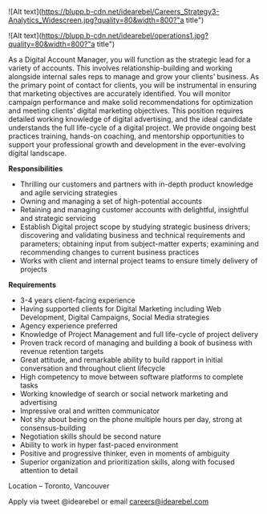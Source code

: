 ![Alt text](https://blupp.b-cdn.net/idearebel/Careers_Strategy3-Analytics_Widescreen.jpg?quality=80&width=800?"a title")

![Alt text](https://blupp.b-cdn.net/idearebel/operations1.jpg?quality=80&width=800?"a title")

As a Digital Account Manager, you will function as the strategic lead for a variety of accounts. This involves relationship-building and working alongside internal sales reps to manage and grow your clients’ business. As the primary point of contact for clients, you will be instrumental in ensuring that marketing objectives are accurately identified. You will monitor campaign performance and make solid recommendations for optimization and meeting clients’ digital marketing objectives. This position requires detailed working knowledge of digital advertising, and the ideal candidate understands the full life-cycle of a digital project. We provide ongoing best practices training, hands-on coaching, and mentorship opportunities to support your professional growth and development in the ever-evolving digital landscape.

**Responsibilities**

- Thrilling our customers and partners with in-depth product knowledge and agile servicing strategies
- Owning and managing a set of high-potential accounts
- Retaining and managing customer accounts with delightful, insightful and strategic servicing
- Establish Digital project scope by studying strategic business drivers; discovering and validating business and technical requirements and parameters; obtaining input from subject-matter experts; examining and recommending changes to current business practices
- Works with client and internal project teams to ensure timely delivery of projects

**Requirements**

- 3-4 years client-facing experience
- Having supported clients for Digital Marketing including Web Development, Digital Campaigns, Social Media strategies
- Agency experience preferred
- Knowledge of Project Management and full life-cycle of project delivery
- Proven track record of managing and building a book of business with revenue retention targets
- Great attitude, and remarkable ability to build rapport in initial conversation and throughout client lifecycle
- High competency to move between software platforms to complete tasks
- Working knowledge of search or social network marketing and advertising
- Impressive oral and written communicator
- Not shy about being on the phone multiple hours per day, strong at consensus-building
- Negotiation skills should be second nature
- Ability to work in hyper fast-paced environment
- Positive and progressive thinker, even in moments of ambiguity
- Superior organization and prioritization skills, along with focused attention to detail

Location – Toronto, Vancouver

Apply via tweet @idearebel or email careers@idearebel.com
